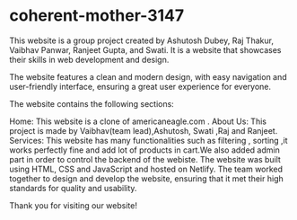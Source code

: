 # coherent-mother-3147
This website is a group project created by Ashutosh Dubey, Raj Thakur, Vaibhav Panwar, Ranjeet Gupta, and Swati. It is a website that showcases their skills in web development and design.

The website features a clean and modern design, with easy navigation and user-friendly interface, ensuring a great user experience for everyone.

The website contains the following sections:

Home: This website is a clone of americaneagle.com  .
About Us: This project is made by Vaibhav(team lead),Ashutosh, Swati ,Raj and Ranjeet.
Services: This website has many functionalities such as filtering , sorting ,it works perfectly fine and add lot of products in cart.We also added admin part in order to control the backend of the webiste.
The website was built using HTML, CSS and JavaScript and hosted on Netlify. The team worked together to design and develop the website, ensuring that it met their high standards for quality and usability.

Thank you for visiting our website!
